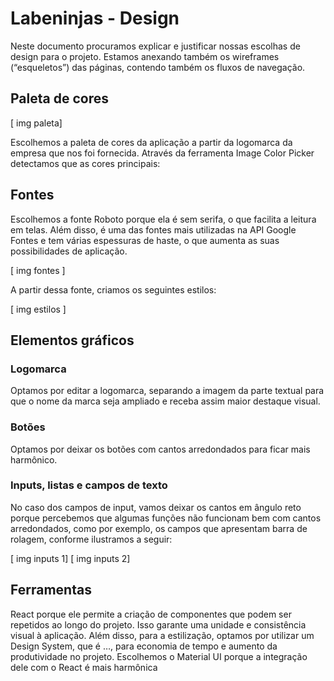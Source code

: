 # Labeninjas - Design

Neste documento procuramos explicar e justificar nossas escolhas de design para o projeto. Estamos anexando também os wireframes (“esqueletos”) das páginas, contendo também os fluxos de navegação.

## Paleta de cores

[ img paleta]

Escolhemos a paleta de cores da aplicação a partir da logomarca da empresa que nos foi fornecida. Através da ferramenta Image Color Picker detectamos que as cores principais:

## Fontes

Escolhemos a fonte Roboto porque ela é sem serifa, o que facilita a leitura em telas. Além disso, é uma das fontes mais utilizadas na API Google Fontes e tem várias espessuras de haste, o que aumenta as suas possibilidades de aplicação.

[ img fontes ]

A partir dessa fonte, criamos os seguintes estilos:

[ img estilos ]

## Elementos gráficos

### Logomarca

Optamos por editar a logomarca, separando a imagem da parte textual para que o nome da marca seja ampliado e receba assim maior destaque visual.

### Botões

Optamos por deixar os botões com cantos arredondados para ficar mais harmônico.

### Inputs, listas e campos de texto

No caso dos campos de input, vamos deixar os cantos em ângulo reto porque percebemos que algumas funções não funcionam bem com cantos arredondados, como por exemplo, os campos que apresentam barra de rolagem, conforme ilustramos a seguir:

[ img inputs 1] [ img inputs 2]

## Ferramentas
React porque ele permite a criação de componentes que podem ser repetidos ao longo do projeto. Isso garante uma unidade e consistência visual à aplicação. Além disso, para a estilização, optamos por utilizar um Design System, que é …, para economia de tempo e aumento da produtividade no projeto. Escolhemos o Material UI porque a integração dele com o React é mais harmônica